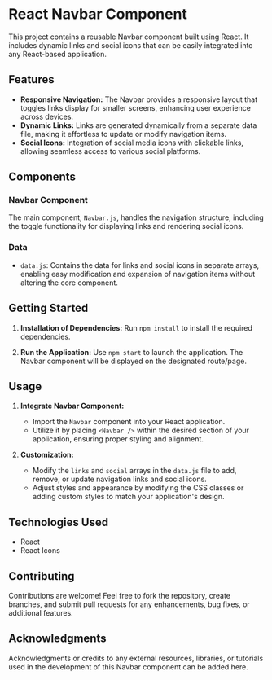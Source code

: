 # React Navbar Component

This project contains a reusable Navbar component built using React. It includes dynamic links and social icons that can be easily integrated into any React-based application.

## Features

- **Responsive Navigation:** The Navbar provides a responsive layout that toggles links display for smaller screens, enhancing user experience across devices.
- **Dynamic Links:** Links are generated dynamically from a separate data file, making it effortless to update or modify navigation items.
- **Social Icons:** Integration of social media icons with clickable links, allowing seamless access to various social platforms.

## Components

### Navbar Component

The main component, `Navbar.js`, handles the navigation structure, including the toggle functionality for displaying links and rendering social icons.

### Data

- `data.js`: Contains the data for links and social icons in separate arrays, enabling easy modification and expansion of navigation items without altering the core component.

## Getting Started

1. **Installation of Dependencies:**
   Run `npm install` to install the required dependencies.

2. **Run the Application:**
   Use `npm start` to launch the application. The Navbar component will be displayed on the designated route/page.

## Usage

1. **Integrate Navbar Component:**

   - Import the `Navbar` component into your React application.
   - Utilize it by placing `<Navbar />` within the desired section of your application, ensuring proper styling and alignment.

2. **Customization:**
   - Modify the `links` and `social` arrays in the `data.js` file to add, remove, or update navigation links and social icons.
   - Adjust styles and appearance by modifying the CSS classes or adding custom styles to match your application's design.

## Technologies Used

- React
- React Icons

## Contributing

Contributions are welcome! Feel free to fork the repository, create branches, and submit pull requests for any enhancements, bug fixes, or additional features.

## Acknowledgments

Acknowledgments or credits to any external resources, libraries, or tutorials used in the development of this Navbar component can be added here.
